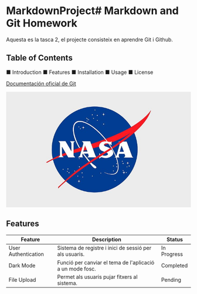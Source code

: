 # MarkdownProject# Markdown and Git Homework

Aquesta es la tasca 2, el projecte consisteix en aprendre Git i Github.

## Table of Contents

■ Introduction
■ Features
■ Installation
■ Usage
■ License

[Documentación oficial de Git](https://git-scm.com/doc)

![Project Logo](images/logo.jpg)

## Features

| Feature             | Description                                               | Status      |
| ------------------- | --------------------------------------------------------- | ----------- |
| User Authentication | Sistema de registre i inici de sessió per als usuaris.    | In Progress |
| Dark Mode           | Funció per canviar el tema de l'aplicació a un mode fosc. | Completed   |
| File Upload         | Permet als usuaris pujar fitxers al sistema.              | Pending     |
